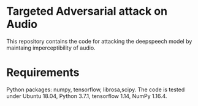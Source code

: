 # Targeted Adversarial attack on Audio
This repository contains the code for attacking the deepspeech model by maintaing imperceptibility of audio.
# Requirements
Python packages: numpy, tensorflow, librosa,scipy.
The code is tested under Ubuntu 18.04, Python 3.7.1, tensorflow 1.14, NumPy 1.16.4.
